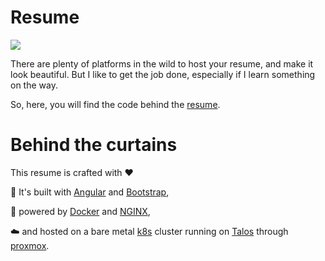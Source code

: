 # Resume

![](https://github.com/damru/resume/workflows/Resume%20Pipeline/badge.svg)

There are plenty of platforms in the wild to host your resume, and make it look beautiful. But I like to get the job done, especially if I learn something on the way.

So, here, you will find the code behind the [resume](http://cv.damienrubio.com).

# Behind the curtains

This resume is crafted with :heart:

:rainbow: It's built with [Angular](https://angular.io/) and [Bootstrap](https://getbootstrap.com/),

:rocket: powered by [Docker](https://www.docker.com/) and [NGINX](https://www.nginx.com/),

:cloud: and hosted on a bare metal [k8s](https://kubernetes.io/) cluster running on [Talos](https://www.talos.dev/) through [proxmox](https://www.proxmox.com/).
